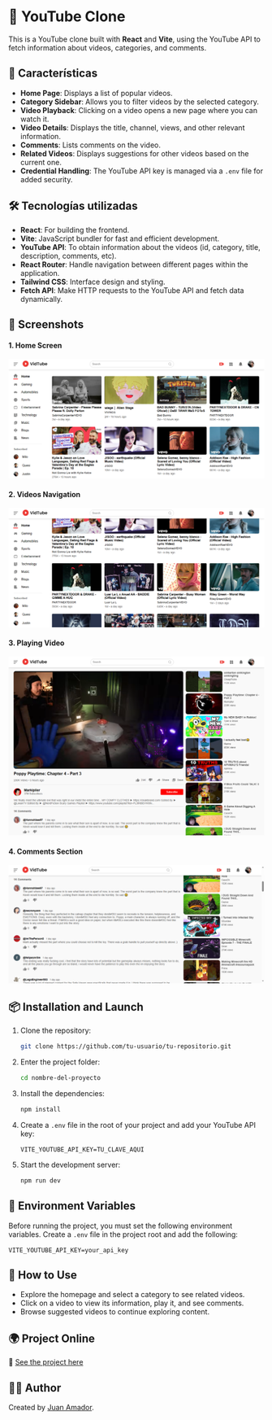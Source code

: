 # 🎥 YouTube Clone

This is a YouTube clone built with **React** and **Vite**, using the YouTube API to fetch information about videos, categories, and comments.

## 🚀 Características

- **Home Page**: Displays a list of popular videos.
- **Category Sidebar**: Allows you to filter videos by the selected category.
- **Video Playback**: Clicking on a video opens a new page where you can watch it.
- **Video Details**: Displays the title, channel, views, and other relevant information.
- **Comments**: Lists comments on the video.
- **Related Videos**: Displays suggestions for other videos based on the current one.
- **Credential Handling**: The YouTube API key is managed via a `.env` file for added security.

## 🛠 Tecnologías utilizadas

- **React**: For building the frontend.
- **Vite**: JavaScript bundler for fast and efficient development.
- **YouTube API**: To obtain information about the videos (id, category, title, description, comments, etc).
- **React Router**: Handle navigation between different pages within the application.
- **Tailwind CSS**: Interface design and styling.
- **Fetch API**: Make HTTP requests to the YouTube API and fetch data dynamically.

## 📸 Screenshots

#### 1. Home Screen

![Home Screen](./public/project_screenshots/screenshot_home.png)

#### 2. Videos Navigation

![Videos Navigation](./public/project_screenshots/screenshot_videos_navigation.png)

#### 3. Playing Video

![Playing Video](./public/project_screenshots/screenshot_playing_video.png)

#### 4. Comments Section

![Comments Section](./public/project_screenshots/screenshot_comments_section.png)

## 📦 Installation and Launch

1. Clone the repository:
   ```bash
   git clone https://github.com/tu-usuario/tu-repositorio.git
   ```
2. Enter the project folder:
   ```bash
   cd nombre-del-proyecto
   ```
3. Install the dependencies:
   ```bash
   npm install
   ```
4. Create a `.env` file in the root of your project and add your YouTube API key:
   ```plaintext
   VITE_YOUTUBE_API_KEY=TU_CLAVE_AQUI
   ```
5. Start the development server:
   ```bash
   npm run dev
   ```

## 🔑 Environment Variables

Before running the project, you must set the following environment variables.
Create a `.env` file in the project root and add the following:

```env
VITE_YOUTUBE_API_KEY=your_api_key
```

## 📜 How to Use

- Explore the homepage and select a category to see related videos.
- Click on a video to view its information, play it, and see comments.
- Browse suggested videos to continue exploring content.

## 🌍 Project Online

🔗 [See the project here](https://vercel.com)

## 👨‍💻 Author

Created by [Juan Amador](https://github.com/juanamador1009).
